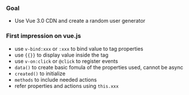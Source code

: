 ### Goal

- Use Vue 3.0 CDN and create a random user generator

### First impression on vue.js

- use `v-bind:xxx` or `:xxx` to bind value to tag properties
- use `{{}}` to display value inside the tag
- use `v-on:click` or `@click` to register events
- `data()` to create basic fomula of the properties used, cannot be async
- `created()` to initialize
- `methods` to include needed actions
- refer properties and actions using `this.xxx`
